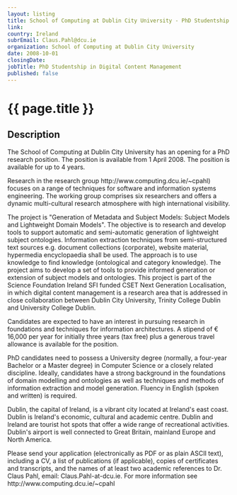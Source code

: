 ```yaml
---
layout: listing
title: School of Computing at Dublin City University - PhD Studentship in Digital Content Management
link:
country: Ireland
subrEmail: Claus.Pahl@dcu.ie
organization: School of Computing at Dublin City University 
date: 2008-10-01
closingDate: 
jobTitle: PhD Studentship in Digital Content Management
published: false
---
```



# {{ page.title }}

## Description





<p>The School of Computing at Dublin City University has an opening for a PhD research position. The position is available from 1 April 2008. The position is available for up to 4 years.</p>

<p>Research in the research group http://www.computing.dcu.ie/~cpahl) focuses on a range of techniques for software and information systems engineering. The working group comprises six researchers and offers a dynamic multi-cultural research atmosphere with high international visibility.
</p>

<p>The project is "Generation of Metadata and Subject Models: Subject Models and Lightweight Domain Models". The objective is to research and develop tools to support automatic and semi-automatic generation of lightweight subject ontologies. Information extraction techniques from semi-structured text sources e.g. document collections (corporate), website material, hypermedia encyclopaedia shall be used. The approach is to use knowledge to find knowledge (ontological and category knowledge). The project aims to develop a set of tools to provide informed generation or extension of subject models and ontologies.
This project is part of the Science Foundation Ireland SFI funded CSET Next Generation Localisation, in which digital content management is a research area that is addressed in close collaboration between Dublin City University, Trinity College Dublin and University College Dublin.</p>

<p>Candidates are expected to have an interest in pursuing research in foundations and techniques for information architectures. A stipend of € 16,000 per year for initially three years (tax free) plus a generous travel allowance is available for the position.</p>

<p>PhD candidates need to possess a University degree (normally, a four-year Bachelor or a Master degree) in Computer Science or a closely related discipline. Ideally, candidates have a strong background in the foundations of domain modelling and ontologies as well as techniques and methods of information extraction and model generation. Fluency in English (spoken and written) is required.</p>

<p>Dublin, the capital of Ireland, is a vibrant city located at Ireland's east coast. Dublin is Ireland's economic, cultural and academic centre. Dublin and Ireland are tourist hot spots that offer a wide range of recreational activities. Dublin's airport is well connected to Great Britain, mainland Europe and North America.</p>

<p>Please send your application (electronically as PDF or as plain ASCII text), including a CV, a list of publications (if applicable), copies of certificates and transcripts, and the names of at least two academic references to Dr. Claus Pahl, email: Claus.Pahl-at-dcu.ie. For more information see http://www.computing.dcu.ie/~cpahl</p>


